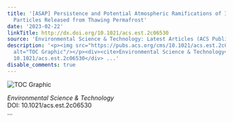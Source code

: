 ```yaml
---
title: '[ASAP] Persistence and Potential Atmospheric Ramifications of Ice-Nucleating
  Particles Released from Thawing Permafrost'
date: '2023-02-22'
linkTitle: http://dx.doi.org/10.1021/acs.est.2c06530
source: 'Environmental Science & Technology: Latest Articles (ACS Publications)'
description: '<p><img src="https://pubs.acs.org/cms/10.1021/acs.est.2c06530/asset/images/medium/es2c06530_0008.gif"
  alt="TOC Graphic"/></p><div><cite>Environmental Science & Technology</cite></div><div>DOI:
  10.1021/acs.est.2c06530</div> ...'
disable_comments: true
---
```

<p><img src="https://pubs.acs.org/cms/10.1021/acs.est.2c06530/asset/images/medium/es2c06530_0008.gif" alt="TOC Graphic"/></p><div><cite>Environmental Science & Technology</cite></div><div>DOI: 10.1021/acs.est.2c06530</div> ...
